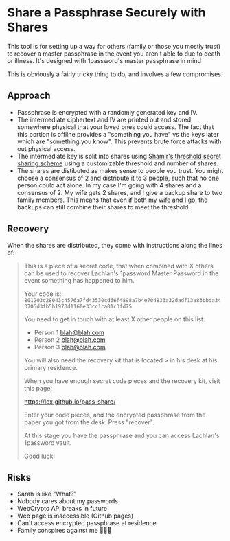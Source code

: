 # Share a Passphrase Securely with Shares

This tool is for setting up a way for others (family or those you mostly trust) to recover a master passphrase in the event you aren't able to due to death or illness. It's designed with 1password's master passphrase in mind

This is obviously a fairly tricky thing to do, and involves a few compromises.

## Approach

* Passphrase is encrypted with a randomly generated key and IV.
* The intermediate ciphertext and IV are printed out and stored somewhere physical that your loved ones could access. The fact that this portion is offline provides a "something you have" vs the keys later which are "something you know". This prevents brute force attacks with out physical access.
* The intermediate key is split into shares using [Shamir's threshold secret sharing scheme](http://en.wikipedia.org/wiki/Shamir's_Secret_Sharing) using a customizable threshold and number of shares.
* The shares are distibuted as makes sense to people you trust. You might choose a consensus of 2 and distribute it to 3 people, such that no one person could act alone. In my case I'm going with 4 shares and a consensus of 2. My wife gets 2 shares, and I give a backup share to two family members. This means that even if both my wife and I go, the backups can still combine their shares to meet the threshold.

## Recovery

When the shares are distributed, they come with instructions along the lines of:

> This is a piece of a secret code, that when combined with X others can be used to recover Lachlan's 1password Master Password in the event something has happened to him.
>
> Your code is: `801203c28043c4576a7fd43530cd66f4898a7b4e704833a32dadf13a83bbda343705d3fb5b1970d1160e33cc1ca01c3fd75`
>
> You need to get in touch with at least X other people on this list:
>
> * Person 1 <blah@blah.com>
> * Person 2 <blah@blah.com>
> * Person 3 <blah@blah.com>
>
> You will also need the recovery kit that is located > in his desk at his primary residence.
>
> When you have enough secret code pieces and the recovery kit, visit this page:
>
> https://lox.github.io/pass-share/
>
> Enter your code pieces, and the encrypted passphrase from the paper you got from the desk. Press "recover".
>
> At this stage you have the passphrase and you can access Lachlan's 1password vault.
>
> Good luck!


## Risks

* Sarah is like "What?"
* Nobody cares about my passwords
* WebCrypto API breaks in future
* Web page is inaccessible (Github pages)
* Can't access encrypted passphrase at residence
* Family conspires against me 🤷🏼‍♂️
